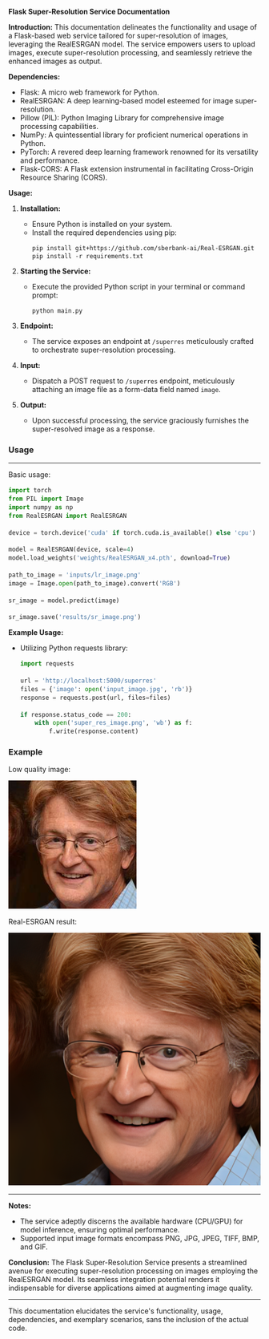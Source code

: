 **Flask Super-Resolution Service Documentation**

**Introduction:**
This documentation delineates the functionality and usage of a Flask-based web service tailored for super-resolution of images, leveraging the RealESRGAN model. The service empowers users to upload images, execute super-resolution processing, and seamlessly retrieve the enhanced images as output.

**Dependencies:**
- Flask: A micro web framework for Python.
- RealESRGAN: A deep learning-based model esteemed for image super-resolution.
- Pillow (PIL): Python Imaging Library for comprehensive image processing capabilities.
- NumPy: A quintessential library for proficient numerical operations in Python.
- PyTorch: A revered deep learning framework renowned for its versatility and performance.
- Flask-CORS: A Flask extension instrumental in facilitating Cross-Origin Resource Sharing (CORS).

**Usage:**
1. **Installation:**
   - Ensure Python is installed on your system.
   - Install the required dependencies using pip:
     ``` 
     pip install git+https://github.com/sberbank-ai/Real-ESRGAN.git
     pip install -r requirements.txt
     ```

2. **Starting the Service:**
   - Execute the provided Python script in your terminal or command prompt:
     ```
     python main.py
     ```

3. **Endpoint:**
   - The service exposes an endpoint at `/superres` meticulously crafted to orchestrate super-resolution processing.

4. **Input:**
   - Dispatch a POST request to `/superres` endpoint, meticulously attaching an image file as a form-data field named `image`.

5. **Output:**
   - Upon successful processing, the service graciously furnishes the super-resolved image as a response.

### Usage

---

Basic usage:

```python
import torch
from PIL import Image
import numpy as np
from RealESRGAN import RealESRGAN

device = torch.device('cuda' if torch.cuda.is_available() else 'cpu')

model = RealESRGAN(device, scale=4)
model.load_weights('weights/RealESRGAN_x4.pth', download=True)

path_to_image = 'inputs/lr_image.png'
image = Image.open(path_to_image).convert('RGB')

sr_image = model.predict(image)

sr_image.save('results/sr_image.png')
```

**Example Usage:**
- Utilizing Python requests library:
  ```python
  import requests

  url = 'http://localhost:5000/superres'
  files = {'image': open('input_image.jpg', 'rb')}
  response = requests.post(url, files=files)

  if response.status_code == 200:
      with open('super_res_image.png', 'wb') as f:
          f.write(response.content)
  ```

### Example

Low quality image:

![](inputs/lr_face.png)

Real-ESRGAN result:

![](results/sr_face.png)

---

**Notes:**
- The service adeptly discerns the available hardware (CPU/GPU) for model inference, ensuring optimal performance.
- Supported input image formats encompass PNG, JPG, JPEG, TIFF, BMP, and GIF.

**Conclusion:**
The Flask Super-Resolution Service presents a streamlined avenue for executing super-resolution processing on images employing the RealESRGAN model. Its seamless integration potential renders it indispensable for diverse applications aimed at augmenting image quality.

---

This documentation elucidates the service's functionality, usage, dependencies, and exemplary scenarios, sans the inclusion of the actual code.